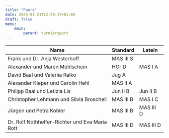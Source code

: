 ```yaml
---
title: "Paare"
date: 2023-01-21T12:59:17+01:00
draft: false
menu:
    main:
        parent: turniersport
---
```


| Name                                            | Standard   | Latein |
|---|---|---|
| Frank und Dr. Anja Westerhoff                   | MAS III S  |   |
| Alexander und Maren Mühlschein                  | HGr D      | MAS I A |
| David Baal und Valeriia Ralko                   | Jug A      |   |
| Alexander Kieper und Carolin Hehl               | MAS II A   |   |
| Philipp Baal und Letizia Lis                    | Jun II B   | Jun II B |
| Christopher Lehmann und Silvia Broschell        | MAS III B  | MAS I C |
| Jürgen und Petra Kohler                         | MAS III B  | MAS III D  |
| Dr. Rolf Nothhelfer-Richter und Eva Maria Rott  | MAS III D  | MAS III D |
